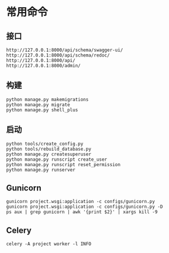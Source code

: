 # 常用命令

## 接口

```
http://127.0.0.1:8000/api/schema/swagger-ui/
http://127.0.0.1:8000/api/schema/redoc/
http://127.0.0.1:8000/api/
http://127.0.0.1:8000/admin/
```

## 构建

```shell
python manage.py makemigrations
python manage.py migrate
python manage.py shell_plus
```

## 启动

```shell
python tools/create_config.py
python tools/rebuild_database.py
python manage.py createsuperuser
python manage.py runscript create_user
python manage.py runscript reset_permission
python manage.py runserver
```

## Gunicorn

```shell
gunicorn project.wsgi:application -c configs/gunicorn.py
gunicorn project.wsgi:application -c configs/gunicorn.py -D
ps aux | grep gunicorn | awk '{print $2}' | xargs kill -9
```

## Celery

```shell
celery -A project worker -l INFO
```

